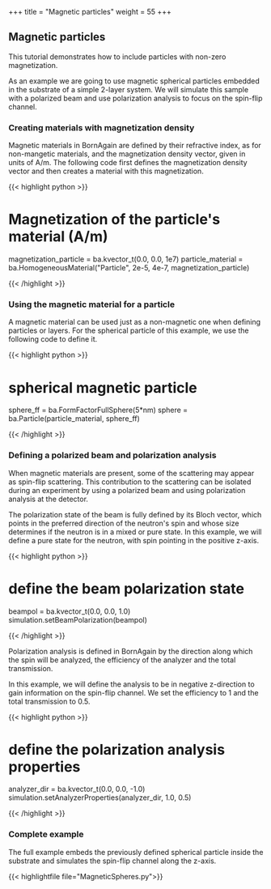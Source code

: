 +++
title = "Magnetic particles"
weight = 55
+++

## Magnetic particles

This tutorial demonstrates how to include particles with non-zero magnetization.

As an example we are going to use magnetic spherical particles embedded in the substrate of a simple 2-layer system. We will simulate this sample with a polarized beam and use polarization analysis to focus on the spin-flip channel.

### Creating materials with magnetization density

Magnetic materials in BornAgain are defined by their refractive index, as for non-mangetic materials, and the magnetization density vector, given in units of A/m. The following code first defines the magnetization density vector and then creates a material with this magnetization.

{{< highlight python >}}

# Magnetization of the particle's material (A/m)
magnetization_particle = ba.kvector_t(0.0, 0.0, 1e7)
particle_material = ba.HomogeneousMaterial("Particle", 2e-5, 4e-7,
                                           magnetization_particle)

{{< /highlight >}}

### Using the magnetic material for a particle

A magnetic material can be used just as a non-magnetic one when defining particles or layers. For the spherical particle of this example, we use the following code to define it.

{{< highlight python >}}

# spherical magnetic particle
sphere_ff = ba.FormFactorFullSphere(5*nm)
sphere = ba.Particle(particle_material, sphere_ff)

{{< /highlight >}}

### Defining a polarized beam and polarization analysis

When magnetic materials are present, some of the scattering may appear as spin-flip scattering. This contribution to the scattering can be isolated during an experiment by using a polarized beam and using polarization analysis at the detector.

The polarization state of the beam is fully defined by its Bloch vector, which points in the preferred direction of the neutron's spin and whose size determines if the neutron is in a mixed or pure state. In this example, we will define a pure state for the neutron, with spin pointing in the positive z-axis.

{{< highlight python >}}

# define the beam polarization state
beampol = ba.kvector_t(0.0, 0.0, 1.0)
simulation.setBeamPolarization(beampol)

{{< /highlight >}}

Polarization analysis is defined in BornAgain by the direction along which the spin will be analyzed, the efficiency of the analyzer and the total transmission.

In this example, we will define the analysis to be in negative z-direction to gain information on the spin-flip channel. We set the efficiency to 1 and the total transmission to 0.5.

{{< highlight python >}}

# define the polarization analysis properties
analyzer_dir = ba.kvector_t(0.0, 0.0, -1.0)
simulation.setAnalyzerProperties(analyzer_dir, 1.0, 0.5)

{{< /highlight >}}

### Complete example

The full example embeds the previously defined spherical particle inside the substrate and simulates the spin-flip channel along the z-axis.

{{< highlightfile file="MagneticSpheres.py">}}
